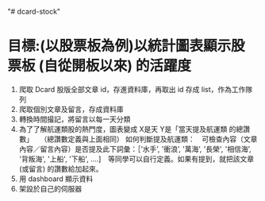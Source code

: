 "# dcard-stock" 

# 目標:(以股票板為例)以統計圖表顯示股票板 (自從開板以來) 的活躍度

1. 爬取 Dcard 股版全部文章 id，存進資料庫，再取出 id 存成 list，作為工作隊列
2. 爬取個別文章及留言，存成資料庫
3. 轉換時間撮記，將留言以每一天分類
4. 為了了解航運類股的熱門度，圖表變成 X是天 Y是「當天提及航運類 的總讚數」　　（總讚數定義與上面相同）
如何判斷提及航運類：　可檢查內容（文章內容／留言內容）是否提及此下詞彙：［’水手’, '衝浪’, '萬海’, '長榮', '相信海’, '背叛海', '上船', '下船', ....]　等同學可以自行定義。如果有提到，就把該文章(或留言) 的讚數給加起來。
5. 用 dashboard 顯示資料
6. 架設於自己的伺服器

